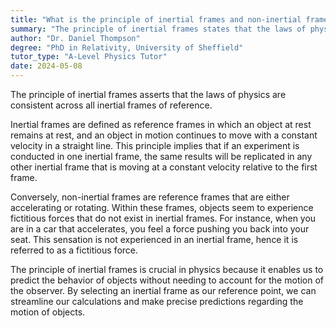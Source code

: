 ```yaml
---
title: "What is the principle of inertial frames and non-inertial frames?"
summary: "The principle of inertial frames states that the laws of physics are the same in all inertial frames."
author: "Dr. Daniel Thompson"
degree: "PhD in Relativity, University of Sheffield"
tutor_type: "A-Level Physics Tutor"
date: 2024-05-08
---
```


The principle of inertial frames asserts that the laws of physics are consistent across all inertial frames of reference.

Inertial frames are defined as reference frames in which an object at rest remains at rest, and an object in motion continues to move with a constant velocity in a straight line. This principle implies that if an experiment is conducted in one inertial frame, the same results will be replicated in any other inertial frame that is moving at a constant velocity relative to the first frame.

Conversely, non-inertial frames are reference frames that are either accelerating or rotating. Within these frames, objects seem to experience fictitious forces that do not exist in inertial frames. For instance, when you are in a car that accelerates, you feel a force pushing you back into your seat. This sensation is not experienced in an inertial frame, hence it is referred to as a fictitious force.

The principle of inertial frames is crucial in physics because it enables us to predict the behavior of objects without needing to account for the motion of the observer. By selecting an inertial frame as our reference point, we can streamline our calculations and make precise predictions regarding the motion of objects.
    